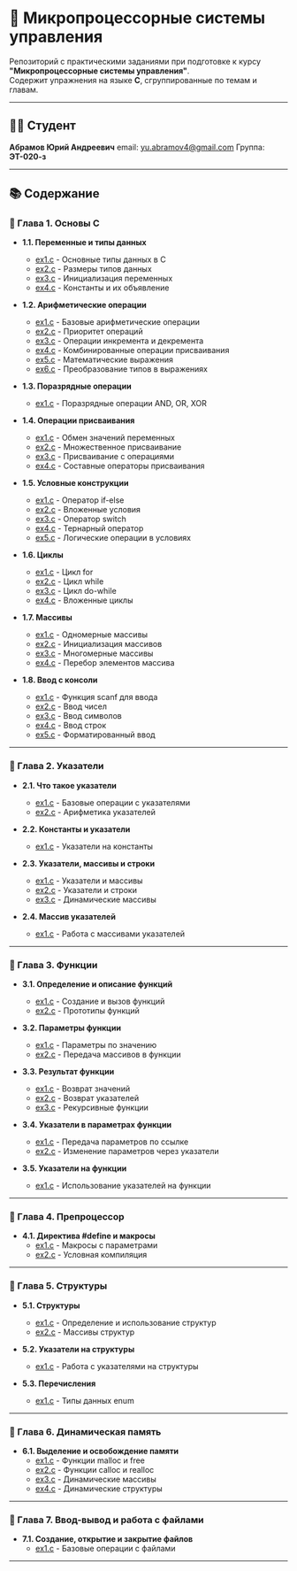 # 📘 Микропроцессорные системы управления

Репозиторий с практическими заданиями при подготовке к курсу **"Микропроцессорные системы управления"**.  
Содержит упражнения на языке **C**, сгруппированные по темам и главам.

---

## 👨‍🎓 Студент
**Абрамов Юрий Андреевич**
email: yu.abramov4@gmail.com
Группа: **ЭТ-020-з**

---

## 📚 Содержание

### 🔹 Глава 1. Основы C
- **1.1. Переменные и типы данных**
  - [ex1.c](Chapter%201/1/ex1.c) - Основные типы данных в C
  - [ex2.c](Chapter%201/1/ex2.c) - Размеры типов данных
  - [ex3.c](Chapter%201/1/ex3.c) - Инициализация переменных
  - [ex4.c](Chapter%201/1/ex4.c) - Константы и их объявление

- **1.2. Арифметические операции**
  - [ex1.c](Chapter%201/2/ex1.c) - Базовые арифметические операции
  - [ex2.c](Chapter%201/2/ex2.c) - Приоритет операций
  - [ex3.c](Chapter%201/2/ex3.c) - Операции инкремента и декремента
  - [ex4.c](Chapter%201/2/ex4.c) - Комбинированные операции присваивания
  - [ex5.c](Chapter%201/2/ex5.c) - Математические выражения
  - [ex6.c](Chapter%201/2/ex6.c) - Преобразование типов в выражениях

- **1.3. Поразрядные операции**
  - [ex1.c](Chapter%201/3/ex1.c) - Поразрядные операции AND, OR, XOR

- **1.4. Операции присваивания**
  - [ex1.c](Chapter%201/4/ex1.c) - Обмен значений переменных
  - [ex2.c](Chapter%201/4/ex2.c) - Множественное присваивание
  - [ex3.c](Chapter%201/4/ex3.c) - Присваивание с операциями
  - [ex4.c](Chapter%201/4/ex4.c) - Составные операторы присваивания

- **1.5. Условные конструкции**
  - [ex1.c](Chapter%201/5/ex1.c) - Оператор if-else
  - [ex2.c](Chapter%201/5/ex2.c) - Вложенные условия
  - [ex3.c](Chapter%201/5/ex3.c) - Оператор switch
  - [ex4.c](Chapter%201/5/ex4.c) - Тернарный оператор
  - [ex5.c](Chapter%201/5/ex5.c) - Логические операции в условиях

- **1.6. Циклы**
  - [ex1.c](Chapter%201/6/ex1.c) - Цикл for
  - [ex2.c](Chapter%201/6/ex2.c) - Цикл while
  - [ex3.c](Chapter%201/6/ex3.c) - Цикл do-while
  - [ex4.c](Chapter%201/6/ex4.c) - Вложенные циклы

- **1.7. Массивы**
  - [ex1.c](Chapter%201/7/ex1.c) - Одномерные массивы
  - [ex2.c](Chapter%201/7/ex2.c) - Инициализация массивов
  - [ex3.c](Chapter%201/7/ex3.c) - Многомерные массивы
  - [ex4.c](Chapter%201/7/ex4.c) - Перебор элементов массива

- **1.8. Ввод с консоли**
  - [ex1.c](Chapter%201/8/ex1.c) - Функция scanf для ввода
  - [ex2.c](Chapter%201/8/ex2.c) - Ввод чисел
  - [ex3.c](Chapter%201/8/ex3.c) - Ввод символов
  - [ex4.c](Chapter%201/8/ex4.c) - Ввод строк
  - [ex5.c](Chapter%201/8/ex5.c) - Форматированный ввод

---

### 🔹 Глава 2. Указатели
- **2.1. Что такое указатели**
  - [ex1.c](Chapter%202/1/ex1.c) - Базовые операции с указателями
  - [ex2.c](Chapter%202/1/ex2.c) - Арифметика указателей

- **2.2. Константы и указатели**
  - [ex1.c](Chapter%202/2/ex1.c) - Указатели на константы

- **2.3. Указатели, массивы и строки**
  - [ex1.c](Chapter%202/3/ex1.c) - Указатели и массивы
  - [ex2.c](Chapter%202/3/ex2.c) - Указатели и строки
  - [ex3.c](Chapter%202/3/ex3.c) - Динамические массивы

- **2.4. Массив указателей**
  - [ex1.c](Chapter%202/4/ex1.c) - Работа с массивами указателей

---

### 🔹 Глава 3. Функции
- **3.1. Определение и описание функций**
  - [ex1.c](Chapter%203/1/ex1.c) - Создание и вызов функций
  - [ex2.c](Chapter%203/1/ex2.c) - Прототипы функций

- **3.2. Параметры функции**
  - [ex1.c](Chapter%203/2/ex1.c) - Параметры по значению
  - [ex2.c](Chapter%203/2/ex2.c) - Передача массивов в функции

- **3.3. Результат функции**
  - [ex1.c](Chapter%203/3/ex1.c) - Возврат значений
  - [ex2.c](Chapter%203/3/ex2.c) - Возврат указателей
  - [ex3.c](Chapter%203/3/ex3.c) - Рекурсивные функции

- **3.4. Указатели в параметрах функции**
  - [ex1.c](Chapter%203/4/ex1.c) - Передача параметров по ссылке
  - [ex2.c](Chapter%203/4/ex2.c) - Изменение параметров через указатели

- **3.5. Указатели на функции**
  - [ex1.c](Chapter%203/5/ex1.c) - Использование указателей на функции

---

### 🔹 Глава 4. Препроцессор
- **4.1. Директива #define и макросы**
  - [ex1.c](Chapter%204/1/ex1.c) - Макросы с параметрами
  - [ex2.c](Chapter%204/1/ex2.c) - Условная компиляция

---

### 🔹 Глава 5. Структуры
- **5.1. Структуры**
  - [ex1.c](Chapter%205/1/ex1.c) - Определение и использование структур
  - [ex2.c](Chapter%205/1/ex2.c) - Массивы структур

- **5.2. Указатели на структуры**
  - [ex1.c](Chapter%205/2/ex1.c) - Работа с указателями на структуры

- **5.3. Перечисления**
  - [ex1.c](Chapter%205/3/ex1.c) - Типы данных enum

---

### 🔹 Глава 6. Динамическая память
- **6.1. Выделение и освобождение памяти**
  - [ex1.c](Chapter%206/1/ex1.c) - Функции malloc и free
  - [ex2.c](Chapter%206/1/ex2.c) - Функции calloc и realloc
  - [ex3.c](Chapter%206/1/ex3.c) - Динамические массивы
  - [ex4.c](Chapter%206/1/ex4.c) - Динамические структуры

---

### 🔹 Глава 7. Ввод-вывод и работа с файлами
- **7.1. Создание, открытие и закрытие файлов**
  - [ex1.c](Chapter%207/1/ex1.c) - Базовые операции с файлами


---